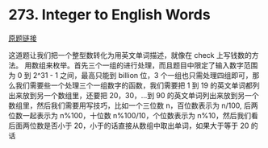 # 273. Integer to English Words

[原题链接](https://leetcode.com/problems/integer-to-english-words/)

这道题让我们把一个整型数转化为用英文单词描述，就像在 check 上写钱数的方法。 用数组来枚举。首先三个一组的进行处理，而且题目中限定了输入数字范围为 0 到 2^31 - 1 之间，最高只能到 billion 位，3 个一组也只需处理四组即可，那么我们需要些一个处理三个一组数字的函数，我们需要把 1 到 19 的英文单词都列出来放到另一个数组里，还要把 20，30，...到 90 的英文单词列出来放到另一个数组里，然后我们需要用写技巧，比如一个三位数 n，百位数表示为 n/100, 后两位数一起表示为 n%100，十位数 n%100/10，个位数表示为 n%10，然后我们看后面两位数是否小于 20，小于的话直接从数组中取出单词，如果大于等于 20 的话
